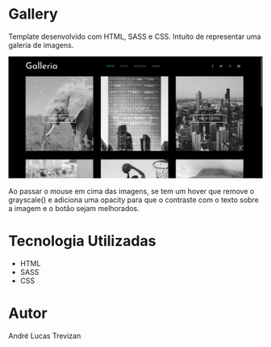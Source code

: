 # Gallery

Template desenvolvido com HTML, SASS e CSS. Intuito de representar uma galeria de imagens.

![Layout](https://github.com/AndreLucasTrevizan/Gallery/blob/main/img/ksnip_20210816-171210.png)

Ao passar o mouse em cima das imagens, se tem um hover que remove o grayscale() e adiciona uma opacity para que o contraste com o texto sobre a imagem e o botão sejam melhorados.

# Tecnologia Utilizadas

- HTML
- SASS
- CSS

# Autor
André Lucas Trevizan
